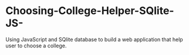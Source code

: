 # Choosing-College-Helper-SQlite-JS-
Using JavaScript and SQlite database to build a web application that help user to choose a college. 
